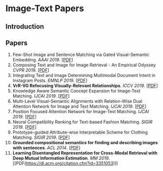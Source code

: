 # Image-Text Papers

## Introduction

## Papers

1. Few-Shot Image and Sentence Matching via Gated Visual-Semantic Embedding. *AAAI 2019*. [[PDF](https://www.aaai.org/ojs/index.php/AAAI/article/download/4866/4739)]
2. Composing Text and Image for Image Retrieval - An Empirical Odyssey. *CVPR 2019*. [[PDF](http://openaccess.thecvf.com/content_CVPR_2019/papers/Vo_Composing_Text_and_Image_for_Image_Retrieval_-_an_Empirical_CVPR_2019_paper.pdf)]
3. Integrating Text and Image Determining Multimodal Document Intent in Instagram Posts. *EMNLP 2019*. [[PDF](https://arxiv.org/pdf/1904.09073)]
4. **VrR-VG Refocusing Visually-Relevant Relationships**. *ICCV 2019*. [[PDF](http://openaccess.thecvf.com/content_ICCV_2019/papers/Liang_VrR-VG_Refocusing_Visually-Relevant_Relationships_ICCV_2019_paper.pdf)]
5. Knowledge Aware Semantic Concept Expansion for Image-Text Matching. *IJCAI 2019*. [[PDF](https://www.ijcai.org/proceedings/2019/0720.pdf)]
6. Multi-Level Visual-Semantic Alignments with Relation-Wise Dual Attention Network for Image and Text Matching. *IJCAI 2019*. [[PDF](https://www.ijcai.org/proceedings/2019/0111.pdf)]
7. Position Focused Attention Network for Image-Text Matching. *IJCAI 2019*. [[PDF](https://arxiv.org/pdf/1907.09748)]
8. Neural Compatibility Ranking for Text-based Fashion Matching. *SIGIR 2019*. [[PDF](https://unsuthee.github.io/about/SIGIR2019_Compatible_Matching.pdf)]
9. Prototype-guided Attribute-wise Interpretable Scheme for Clothing Matching. *SIGIR 2019*. [[PDF](https://xuemengsong.github.io/SIGIR2019_PAICM.pdf)]
10. **Grounded compositional semantics for finding and describing images with sentences**. *ACL 2014*. [[PDF](https://nlp.stanford.edu/~socherr/SocherKarpathyLeManningNg_TACL2013.pdf)]
11. **Learning Disentangled Representation for Cross-Modal Retrieval with Deep Mutual Information Estimation**. *MM 2019*. [[PDF(https://dl.acm.org/citation.cfm?id=3351053)]]
